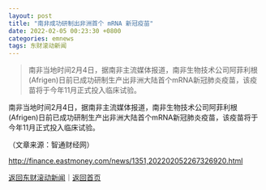 ```yaml
---
layout: post
title: "南非成功研制出非洲首个 mRNA 新冠疫苗"
date: 2022-02-05 00:23:30 +0800
categories: emnews
tags: 东财滚动新闻
---
```

> 南非当地时间2月4日，据南非主流媒体报道，南非生物技术公司阿菲利根(Afrigen)日前已成功研制生产出非洲大陆首个mRNA新冠肺炎疫苗，该疫苗将于今年11月正式投入临床试验。

<p>南非当地时间2月4日，据南非主流媒体报道，南非生物技术公司阿菲利根(Afrigen)日前已成功研制生产出非洲大陆首个mRNA新冠肺炎疫苗，该疫苗将于今年11月正式投入临床试验。</p><p class="em_media">（文章来源：智通财经网）</p>

<http://finance.eastmoney.com/news/1351,202202052267326920.html>

[返回东财滚动新闻](//finews.withounder.com/emnews/)｜[返回首页](//finews.withounder.com/)